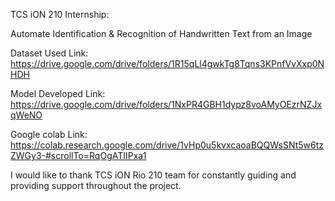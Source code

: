 TCS iON 210 Internship:

Automate Identification & Recognition of Handwritten Text from an Image

Dataset Used Link: https://drive.google.com/drive/folders/1R15qLl4gwkTg8Tqns3KPnfVvXxp0NHDH

Model Developed Link: https://drive.google.com/drive/folders/1NxPR4GBH1dypz8voAMyOEzrNZJxqWeNO

Google colab Link: https://colab.research.google.com/drive/1vHp0u5kvxcaoaBQQWsSNt5w6tzZWGy3-#scrollTo=RqOgATIIPxa1

I would like to thank TCS iON Rio 210 team for constantly guiding and providing support throughout the project.
